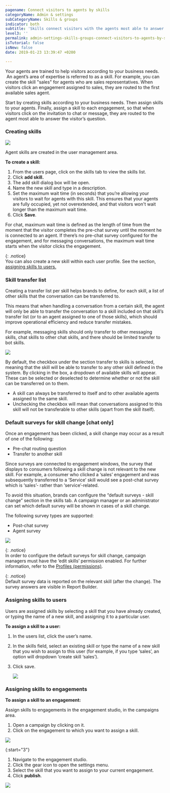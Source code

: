 ```yaml
---
pagename: Connect visitors to agents by skills
categoryName: Admin & settings
subCategoryName: Skills & groups
indicator: both
subtitle: 'Skills connect visitors with the agents most able to answer their questions '
level3: ''
permalink: admin-settings-skills-groups-connect-visitors-to-agents-by-skills.html
isTutorial: false
isNew: false
date: 2019-01-23 13:39:47 +0200

---
```

Your agents are trained to help visitors according to your business needs.  An agent’s area of expertise is referred to as a skill. For example, you can create the skill "sales" for agents who are sales representatives. When visitors click an engagement assigned to sales, they are routed to the first available sales agent.

Start by creating skills according to your business needs. Then assign skills to your agents. Finally, assign a skill to each engagement, so that when visitors click on the invitation to chat or message, they are routed to the agent most able to answer the visitor’s question.

### **Creating skills**

![](/img/connectvis1.png)

Agent skills are created in the user management area.

**To create a skill:**

1. From the users page, click on the skills tab to view the skills list.
2. Click **add skill.**
3. The add skill dialog box will be open.
4. Name the new skill and type in a description.
5. Set the maximum wait time (in seconds) that you’re allowing your visitors to wait for agents with this skill. This ensures that your agents are fully occupied, yet not overextended, and that visitors won't wait longer than the maximum wait time.
6. Click **Save**.

For chat, maximum wait time is defined as the length of time from the moment that the visitor completes the pre-chat survey until the moment he is connected to an agent. If there’s no pre-chat survey configured for the engagement, and for messaging conversations, the maximum wait time starts when the visitor clicks the engagement.

{: .notice}  
You can also create a new skill within each user profile. See the section, [assigning skills to users.]()

### **Skill transfer list**

Creating a transfer list per skill helps brands to define, for each skill, a list of other skills that the conversation can be transferred to.

This means that when handling a conversation from a certain skill, the agent will only be able to transfer the conversation to a skill included on that skill’s transfer list (or to an agent assigned to one of those skills), which should improve operational efficiency and reduce transfer mistakes.

For example, messaging skills should only transfer to other messaging skills, chat skills to other chat skills, and there should be limited transfer to bot skills.

![](/img/connectvis2.png)

By default, the checkbox under the section transfer to skills is selected, meaning that the skill will be able to transfer to any other skill defined in the system. By clicking in the box, a dropdown of available skills will appear. These can be selected or deselected to determine whether or not the skill can be transferred on to them.

* A skill can always be transferred to itself and to other available agents assigned to the same skill.
* Unchecking the checkbox will mean that conversations assigned to this skill will not be transferable to other skills (apart from the skill itself).

### **Default surveys for skill change \[chat only\]**

Once an engagement has been clicked, a skill change may occur as a result of one of the following:

* Pre-chat routing question
* Transfer to another skill

Since surveys are connected to engagement windows, the survey that displays to consumers following a skill change is not relevant to the new skill. For example, a consumer who clicked a ‘sales’ engagement and was subsequently transferred to a ‘Service’ skill would see a post-chat survey which is ‘sales’- rather than ‘service’-related.

To avoid this situation, brands can configure the “default surveys - skill change” section in the skills tab. A campaign manager or an administrator can set which default survey will be shown in cases of a skill change.

The following survey types are supported:

* Post-chat survey
* Agent survey

![](/img/connectvis3.png)

{: .notice}  
In order to configure the default surveys for skill change, campaign managers must have the ‘edit skills’ permission enabled. For further information, refer to the [Profiles (permissions)]().

{: .notice}  
Default survey data is reported on the relevant skill (after the change). The survey answers are visible in Report Builder.

### **Assigning skills to users**

Users are assigned skills by selecting a skill that you have already created, or typing the name of a new skill, and assigning it to a particular user.

**To assign a skill to a user:**

1. In the users list, click the user’s name.
2. In the skills field, select an existing skill or type the name of a new skill that you wish to assign to this user (for example, if you type ‘sales’, an option will dropdown ‘create skill ‘sales’).
3. Click save.

   ![](/img/connectvis4.png)

### **Assigning skills to engagements**

**To assign a skill to an engagement:**

Assign skills to engagements in the engagement studio, in the campaigns area.

1. Open a campaign by clicking on it.
2. Click on the engagement to which you want to assign a skill.

![](/img/connectvis5.png)

{:start="3"}

1. Navigate to the engagement studio.
2. Click the gear icon to open the settings menu.
3. Select the skill that you want to assign to your current engagement.
4. Click **publish**.

![](/img/connectvis6.png)
